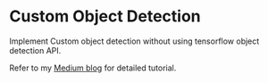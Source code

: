 # Custom Object Detection 

Implement Custom object detection without using tensorflow object detection API.

Refer to my [Medium blog](https://medium.com/analytics-vidhya/create-custom-object-detection-without-using-tensorflow-api-230159a58207) for detailed tutorial.

